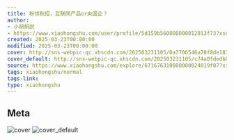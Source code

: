 ```yaml
---
title: 粉领秋招，互联网产品or央国企？
author:
- 小胡胡説
- https://www.xiaohongshu.com/user/profile/5d159b560000000012013f73?xsec_token=undefined
created: 2025-03-23T00:00:00
modified: 2025-03-23T00:00:00
cover: http://sns-webpic-qc.xhscdn.com/202503231105/0a7706546a78f8de1837ed4877a1f09f/1040g2sg3197k5g6sl6705n8ljdb4ifrj8qb0560!nc_n_webp_prv_1
cover_default: http://sns-webpic-qc.xhscdn.com/202503231105/c74a0fdedb05bdfa4e3031f06e9f5f29/1040g2sg3197k5g6sl6705n8ljdb4ifrj8qb0560!nc_n_webp_mw_1
source: https://www.xiaohongshu.com/explore/671676310000000024019f07?xsec_token=ABnc23V0JYHR19psAct8eybfaou-y7KDvnOtTUDWmUGcU=
tags: xiaohongshu/normal
tags-link:
type: xiaohongshu
---
```


## Meta

![cover](http://sns-webpic-qc.xhscdn.com/202503231105/0a7706546a78f8de1837ed4877a1f09f/1040g2sg3197k5g6sl6705n8ljdb4ifrj8qb0560!nc_n_webp_prv_1)
![cover_default](http://sns-webpic-qc.xhscdn.com/202503231105/c74a0fdedb05bdfa4e3031f06e9f5f29/1040g2sg3197k5g6sl6705n8ljdb4ifrj8qb0560!nc_n_webp_mw_1)
